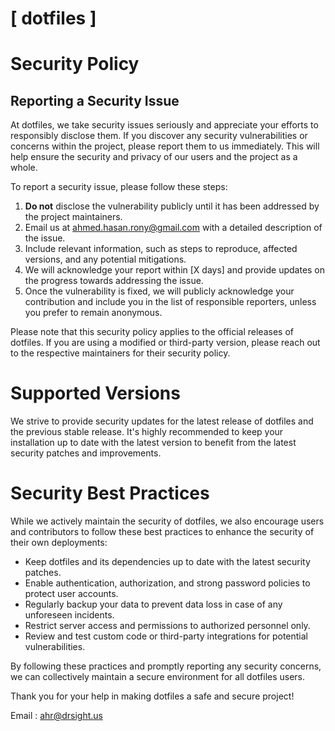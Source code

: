 # [ dotfiles ]

# Security Policy

## Reporting a Security Issue

At dotfiles, we take security issues seriously and appreciate your efforts to responsibly disclose them. If you discover any security vulnerabilities or concerns within the project, please report them to us immediately. This will help ensure the security and privacy of our users and the project as a whole.

To report a security issue, please follow these steps:

1. **Do not** disclose the vulnerability publicly until it has been addressed by the project maintainers.
2. Email us at [ahmed.hasan.rony@gmail.com](mailto:ahmed.hasan.rony@gmail.com) with a detailed description of the issue.
3. Include relevant information, such as steps to reproduce, affected versions, and any potential mitigations.
4. We will acknowledge your report within [X days] and provide updates on the progress towards addressing the issue.
5. Once the vulnerability is fixed, we will publicly acknowledge your contribution and include you in the list of responsible reporters, unless you prefer to remain anonymous.

Please note that this security policy applies to the official releases of dotfiles. If you are using a modified or third-party version, please reach out to the respective maintainers for their security policy.

# Supported Versions

We strive to provide security updates for the latest release of dotfiles and the previous stable release. It's highly recommended to keep your installation up to date with the latest version to benefit from the latest security patches and improvements.

# Security Best Practices

While we actively maintain the security of dotfiles, we also encourage users and contributors to follow these best practices to enhance the security of their own deployments:

- Keep dotfiles and its dependencies up to date with the latest security patches.
- Enable authentication, authorization, and strong password policies to protect user accounts.
- Regularly backup your data to prevent data loss in case of any unforeseen incidents.
- Restrict server access and permissions to authorized personnel only.
- Review and test custom code or third-party integrations for potential vulnerabilities.

By following these practices and promptly reporting any security concerns, we can collectively maintain a secure environment for all dotfiles users.

Thank you for your help in making dotfiles a safe and secure project!

Email : [ahr@drsight.us](mailto:ahr@drsight.us)


